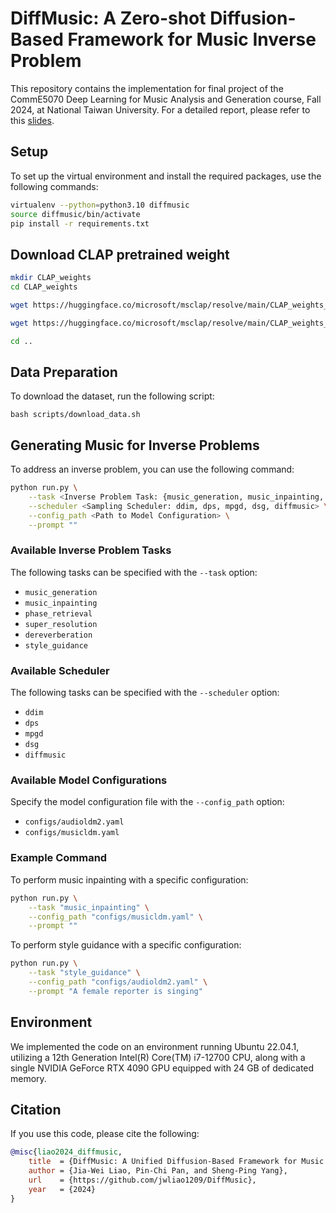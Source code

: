 # DiffMusic: A Zero-shot Diffusion-Based Framework for Music Inverse Problem

This repository contains the implementation for final project of the CommE5070 Deep Learning for Music Analysis and Generation course, Fall 2024, at National Taiwan University. For a detailed report, please refer to this [slides](https://docs.google.com/presentation/d/1djOZFM2DMYFEPwKalCmMgZuUplhSQCBZlv7DMsROLuQ/edit?usp=sharing).


## Setup
To set up the virtual environment and install the required packages, use the following commands:
```bash
virtualenv --python=python3.10 diffmusic
source diffmusic/bin/activate
pip install -r requirements.txt
```

## Download CLAP pretrained weight
```bash
mkdir CLAP_weights
cd CLAP_weights

wget https://huggingface.co/microsoft/msclap/resolve/main/CLAP_weights_2022.pth

wget https://huggingface.co/microsoft/msclap/resolve/main/CLAP_weights_2023.pth

cd ..
```


## Data Preparation
To download the dataset, run the following script:
```
bash scripts/download_data.sh
```


## Generating Music for Inverse Problems

To address an inverse problem, you can use the following command:

```bash
python run.py \
    --task <Inverse Problem Task: {music_generation, music_inpainting, phase_retrieval, super_resolution, dereverberation, style_guidance}> \
    --scheduler <Sampling Scheduler: ddim, dps, mpgd, dsg, diffmusic> \
    --config_path <Path to Model Configuration> \
    --prompt ""
```

### Available Inverse Problem Tasks
The following tasks can be specified with the `--task` option:
- `music_generation`
- `music_inpainting`
- `phase_retrieval`
- `super_resolution`
- `dereverberation`
- `style_guidance`

### Available Scheduler
The following tasks can be specified with the `--scheduler` option:
- `ddim`
- `dps`
- `mpgd`
- `dsg`
- `diffmusic`

### Available Model Configurations
Specify the model configuration file with the `--config_path` option:
- `configs/audioldm2.yaml`
- `configs/musicldm.yaml`

### Example Command
To perform music inpainting with a specific configuration:
```bash
python run.py \
    --task "music_inpainting" \
    --config_path "configs/musicldm.yaml" \
    --prompt ""
```

To perform style guidance with a specific configuration:
```bash
python run.py \
    --task "style_guidance" \
    --config_path "configs/audioldm2.yaml" \
    --prompt "A female reporter is singing"
```


## Environment
We implemented the code on an environment running Ubuntu 22.04.1, utilizing a 12th Generation Intel(R) Core(TM) i7-12700 CPU, along with a single NVIDIA GeForce RTX 4090 GPU equipped with 24 GB of dedicated memory.


## Citation
If you use this code, please cite the following:
```bibtex
@misc{liao2024_diffmusic,
    title  = {DiffMusic: A Unified Diffusion-Based Framework for Music Inverse Problem},
    author = {Jia-Wei Liao, Pin-Chi Pan, and Sheng-Ping Yang},
    url    = {https://github.com/jwliao1209/DiffMusic},
    year   = {2024}
}
```
